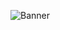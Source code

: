 
![Banner](https://media.discordapp.net/attachments/751216523330322564/899141043960815647/unknown.png)
